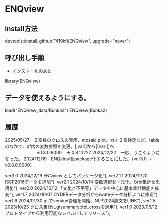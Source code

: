 # ENQview


## install方法

devtools::install_github("419kfj/ENQview", upgrade="never")

## 呼び出し手順

- インストールのあと

library(ENQview)

## データを使えるようにする。

load("ENQview_data/Bunka2")
ENQview(Bunka2)


## 履歴
2025/05/27　２変数のクロスの表示、mosaic plot、カイ２乗検定など、tableのなかで、df内の変数参照を変更。[,vari]から[[vari]]へ
　　　　　　　 v0.8.0.9000　-> 0.8.1.1227 
2024/12/22　一応、うごくようになった。
2024/12/19　ENQviewをpackage化することにした。（ver3.0 -> v0.8.0.9000）

ver3.0 2024/12/19 ENQview としてパッケージ化"),
ver2.1.1 2024/11/20 ISSP2016データを追加"),
ver2.1 2024/10/14 変数選択を一元化。Grid集計を汎用化"),
ver2.0 2024/10/12 「文化と不平等」データを中心に基本集計機能を拡充"),
ver1.7 2024/10/07 CYDERデータ分析からiwateデータ分析ように修正"),
ver1.6 2024/01/30 gitでversion管理を開始、NLP2024論文をLINK"),
ver1.5 2023/10/23 クロス集計にgtsummary::tbl_crossを適用"),
ver1.0 2023/06/12 プロトタイプから利用可能なレベルにしてリリース"),

